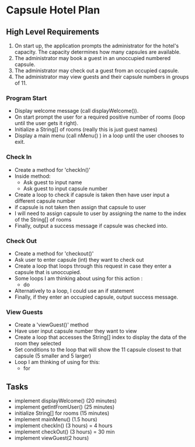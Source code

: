# Capsule Hotel Plan

## High Level Requirements

1. On start up, the application prompts the administrator for the hotel's capacity. The capacity determines how many capsules are available.
2. The administrator may book a guest in an unoccupied numbered capsule.
3. The administrator may check out a guest from an occupied capsule.
4. The administrator may view guests and their capsule numbers in groups of 11. 



### Program Start
* Display welcome message (call displayWelcome()).
* On start prompt the user for a required positive number of rooms (loop until the user gets it right).
* Initialize a String[] of rooms (really this is just guest names)
* Display a main menu (call nMenu() ) in a loop until the user chooses to exit.
 





### Check In
* Create a method for 'checkIn()'
* Inside method:
  * Ask guest to input name
  * Ask guest to input capsule number
* Create a loop to check if capsule is taken then have user input a different capsule number
* if capsule is not taken then assign that capsule to user
* I will need to assign capsule to user by assigning the name to the index of the String[] of rooms 
* Finally, output a success message if capsule was checked into.



### Check Out
* Create a method for 'checkout()'
* Ask user to enter capsule (int) they want to check out
* Create a loop that loops through this request in case they enter a capsule that is unoccupied.
* Some loops I am thinking about using for this action :
  * do
* Alternatively to a loop, I could use an if statement
* Finally, if they enter an occupied capsule, output success message. 


### View Guests
* Create a 'viewGuest()' method
* Have user input capsule number they want to view
* Create a loop that accesses the String[] index to display the data of the room they selected
* Set conditions to the loop that will show the 11 capsule closest to that capsule (5 smaller and 5 larger) 
* Loop I am thinking of using for this:
  * for




## Tasks
* implement displayWelcome() (20 minutes)
* implement getIntFromUser() (25 minutes)
* initialize String[] for rooms (15 minutes)
* implement mainMenu() (1.5 hours)
* implement checkIn() (3 hours) = 4 hours
* implement checkOut() (3 hours) = 30 min
* implement viewGuest(2 hours)
